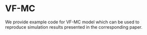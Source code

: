 # VF-MC
We provide example code for VF-MC model which can be used to reproduce simulation results presented in the corresponding paper.
